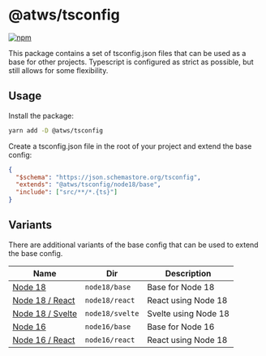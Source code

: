 # @atws/tsconfig

[![npm](https://img.shields.io/npm/v/@atws/tsconfig?style=flat-square)](https://www.npmjs.com/package/@atws/tsconfig)

This package contains a set of tsconfig.json files that can be used as a base for other projects. Typescript is configured as strict as possible, but still allows for some flexibility.

## Usage

Install the package:

```bash
yarn add -D @atws/tsconfig
```

Create a tsconfig.json file in the root of your project and extend the base config:

```json
{
  "$schema": "https://json.schemastore.org/tsconfig",
  "extends": "@atws/tsconfig/node18/base",
  "include": ["src/**/*.{ts}"]
}
```

## Variants

There are additional variants of the base config that can be used to extend the base config.

| Name                                    | Dir             | Description          |
| --------------------------------------- | --------------- | -------------------- |
| [Node 18](/node18/base.json)            | `node18/base`   | Base for Node 18     |
| [Node 18 / React](/node18/react.json)   | `node18/react`  | React using Node 18  |
| [Node 18 / Svelte](/node18/svelte.json) | `node18/svelte` | Svelte using Node 18 |
| [Node 16](/node16/base.json)            | `node16/base`   | Base for Node 16     |
| [Node 16 / React](/node16/react.json)   | `node16/react`  | React using Node 18  |

